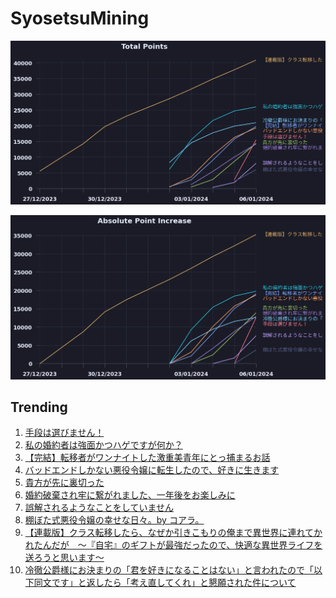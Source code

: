 # SyosetsuMining


![](https://raw.githubusercontent.com/exc4l/SyosetsuMining/main/plots/point_trend.png)

![](https://raw.githubusercontent.com/exc4l/SyosetsuMining/main/plots/point_increase.png)


## Trending

1. [手段は選びません！](https://ncode.syosetu.com/n7834io/)
2. [私の婚約者は強面かつハゲですが何か？](https://ncode.syosetu.com/n6390io/)
3. [【完結】転移者がワンナイトした激重美青年にとっ捕まるお話](https://ncode.syosetu.com/n5826io/)
4. [バッドエンドしかない悪役令嬢に転生したので、好きに生きます](https://ncode.syosetu.com/n6596io/)
5. [貴方が先に裏切った](https://ncode.syosetu.com/n7230io/)
6. [婚約破棄され牢に繋がれました、一年後をお楽しみに](https://ncode.syosetu.com/n7188io/)
7. [誤解されるようなことをしていません](https://ncode.syosetu.com/n7325io/)
8. [棚ぼた式悪役令嬢の幸せな日々。by コアラ。](https://ncode.syosetu.com/n7846io/)
9. [【連載版】クラス転移したら、なぜか引きこもりの俺まで異世界に連れてかれたんだが　～『自宅』のギフトが最強だったので、快適な異世界ライフを送ろうと思います～](https://ncode.syosetu.com/n3960io/)
10. [冷徹公爵様にお決まりの「君を好きになることはない」と言われたので「以下同文です」と返したら「考え直してくれ」と懇願された件について](https://ncode.syosetu.com/n5610io/)
